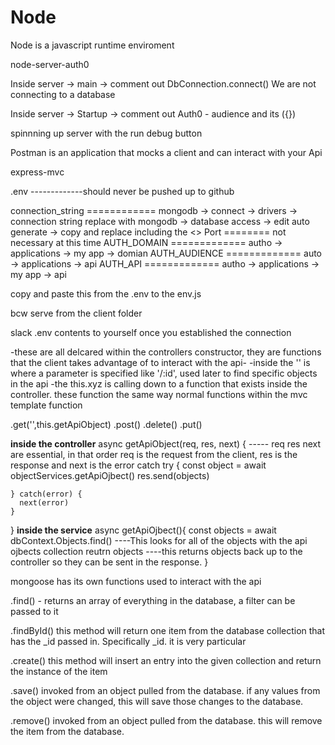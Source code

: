 # Node

Node is a javascript runtime enviroment

node-server-auth0

Inside server -> main -> comment out DbConnection.connect()
We are not connecting to a database

Inside server -> Startup -> comment out Auth0 - audience and its ({})

spinnning up server with the run debug button

Postman is an application that mocks a client and can interact with your Api

express-mvc

.env -------------should never be pushed up to github

  connection_string ============ mongodb -> connect -> drivers -> connection string
                        replace <password> with mongodb -> database access -> edit auto generate -> copy and replace including the <>
  Port ======== not necessary at this time
  AUTH_DOMAIN  ============= autho -> applications -> my app -> domian
  AUTH_AUDIENCE ============= auto -> applications -> api
  AUTH_API  ============= autho -> applications -> my app -> api

  copy and paste this from the .env to the env.js

  bcw serve from the client folder

  slack .env contents to yourself once you established the connection
  
  -these are all delcared within the controllers constructor, they are functions that the client takes advantage of to interact with the api-
  -inside the '' is where a parameter is specified like '/:id', used later to find specific objects in the api
  -the this.xyz is calling down to a function that exists inside the controller. these function the same way normal functions within the mvc    template function

  .get('',this.getApiObject)
  .post()
  .delete()
  .put()
  
  **inside the controller**
  async getApiObject(req, res, next) { ----- req res next are essential, in that order req is the request from the client, res is the response and next is the error catch
    try {
      const object = await objectServices.getApiOjbect()
      res.send(objects)

    } catch(error) {
      next(error)
    }
  }
  **inside the service** 
  async getApiOjbect(){
    const objects = await dbContext.Objects.find()  ----This looks for all of the objects with the api ojbects collection
    reutrn objects ----this returns objects back up to the controller so they can be sent in the response.
  }



  mongoose has its own functions used to interact with the api

  .find() - returns an array of everything in the database, a filter can be passed to it

  .findById() this method will return one item from the database collection that has the _id passed in. Specifically _id. it is very particular

  .create() this method will insert an entry into the given collection and return the instance of the item

  .save() invoked from an object pulled from the database. if any values from the object were changed, this will save those changes to the database.

  .remove() invoked from an object pulled from the database. this will remove the item from the database.

